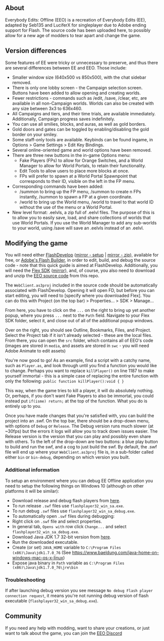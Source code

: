 ## About
Everybody Edits: Offline (EEO) is a recreation of Everybody Edits (EE), adapted by Seb135 and LuciferX for singleplayer due to Adobe ending support for Flash. The source code has been uploaded here, to possibly allow for a new age of modders to tear apart and change the game.

## Version differences
Some features of EE were tricky or unnecessary to preserve, and thus there are several differences between EE and EEO. Those include:
* Smaller window size (640x500 vs 850x500), with the chat sidebar removed.
* There is only one lobby screen - the Campaign selection screen. Buttons have been added to allow opening and creating worlds.
* Fewer restrictions - commands such as /edit, /save, /clear, etc, are available in all non-Campaign worlds. Worlds can also be created with any size between 3x3 to 636x460.
* All Campaigns and tiers, and their time trials, are available immediately. Additionally, Campaign progress saves indefinitely.
* You can use all smilies, blocks, and auras, as well as gold borders.
* Gold doors and gates can be toggled by enabling/disabling the gold border on your smiley.
* Some staff-only tools are available. Keybinds can be found ingame, in Options > Game Settings > Edit Key Bindings.
* Several online-oriented game and world options have been removed.
* There are three new buttons in the in-game Options menu:
  * Fake Players (FPs) to allow for Orange Switches, and a World Manager to allow for World Portals, to retain their functionality.
  * Edit Tools to allow users to place more blocks at once.
  * FPs will prefer to spawn at a World Portal Spawnpoint that corresponds to their ID, visible on the left in the FP menu.
* Corresponding commands have been added:
  * /summon to bring up the FP menu, /summon <n> to create n FPs instantly, /summon <x> <y> to spawn a FP at a given coordinate.
  * /world to bring up the World menu, /world <id> to travel to that world ID without the use of the menu or a World Portal.
* New level format: .eelvls, a zip full of .eelvl files. The purpose of this is to allow you to easily save, load, and share collections of worlds that use World Portals. If you use the World Manager to add any sub-worlds to your world, using /save will save an .eelvls instead of an .eelvl.

## Modifying the game
You will need either [FlashDevelop](https://www.flashdevelop.org) ([mirror - setup](https://www.mediafire.com/file/vz1m7718ly0oi4i/FlashDevelop-5.3.3.exe/file) | [mirror - zip](https://www.mediafire.com/file/w3w0rssm2v4f908/FlashDevelop-5.3.3.zip/file)), available for free, or [Adobe's Flash Builder](https://www.adobe.com/products/flash-builder-standard.html), in order to edit, build, and debug the source code - note that this quick guide is aimed at FlashDevelop. Additionally, you will need the [Flex SDK](https://helpx.adobe.com/flash-builder/release-note/flex-4-6-sdk-release.html) ([mirror](https://www.mediafire.com/file/s06u3lr3dbpkucz/flex.zip/file)), and, of course, you also need to download and unzip the [EEO source code](https://github.com/Seb-135/ee-offline/archive/main.zip) from this repo.

The `WebClient.as3proj` included in the source code should be automatically associated with FlashDevelop. Opening it will open FD, but before you can start editing, you will need to [specify where you downloaded Flex]. You can do this with Project (on the top bar) > Properties... > SDK > Manage...

From here, you have to click on the `...` on the right to bring up yet another popup, where you press `...` next to the `Path` field. Navigate to your Flex SDK folder, select it, and close out of all of the additional popup windows.

Over on the right, you should see Outline, Bookmarks, Files, and Project. Select the Project tab if it isn't already selected - these are the local files. From there, you can open the `src` folder, which contains all of EEO's code (images are stored in `media`, and assets are stored in `swc` - you will need Adobe Animate to edit assets)

You're now good to go! As an example, find a script with a catchy name, such as `Player.as`, and look through until you find a function you would like to change. Perhaps you want to replace `killPlayer()` on line 1187 to make yourself immortal - this is a simple case of replacing the entire function with only the following:
`public function killPlayer():void { }`

This way, when the game tries to kill a player, it will do absolutely nothing. Or, perhaps, if you don't want Fake Players to also be immortal, you could instead put `if(isme) return;` at the top of the function. What you do is entirely up to you.

Once you have made changes that you're satisfied with, you can build the project into an .swf. On the top bar, there should be a drop-down menu, with options of `Debug` or `Release`. The Debug version runs much slower (at ~30fps) but the errors it logs will allow you to track down issues easier. The Release version is the version that you can play and possibly even share with others. To the left of the drop-down are two buttons: a blue play button to build and run the swf, and a cog to just build the swf. By default, the .swf file will end up where your `WebClient.as3proj` file is, in a sub-folder called either `bin` or `bin-debug`, depending on which version you built.

### Additional information
To setup an environment where you can debug EE Offline application you need to setup the following things on Windows 10 (although on other platforms it will be similar):
- Download release and debug flash players from [here](https://github.com/Piratux/ee-offline/releases/tag/Flash-player-executables).
 - To run release `.swf` files use `flashplayer32_win_sa.exe`.
 - To run debug `.swf` files use `flashplayer32_win_sa_debug.exe`.
 - To automatically open `.swf` files during debugging:
  - Right click on `.swf` file and select properties.
  - In general tab, `Opens with` row click `Change...` and select `flashplayer32_win_sa_debug.exe`.
- Download Java JDK 1.7 32-bit version from [here](https://www.filehorse.com/download-java-development-kit-32/19235/download/).
 - Run the downloaded executable.
 - Create (or set) `JAVA_HOME` variable to `C:\Program Files (x86)\Java\jdk1.7.0_76` (See https://www.baeldung.com/java-home-on-windows-mac-os-x-linux)
 - Expose java binary in `Path` variable as `C:\Program Files (x86)\Java\jdk1.7.0_76\jre\bin`

### Troubleshooting
If after launching debug version you see message `No debug Flash player connection request`, it means you're not running debug version of flash executable (`flashplayer32_win_sa_debug.exe`).

## Community
If you need any help with modding, want to share your creations, or just want to talk about the game, you can join the [EEO Discord](https://discord.gg/V5maATbSgc)

